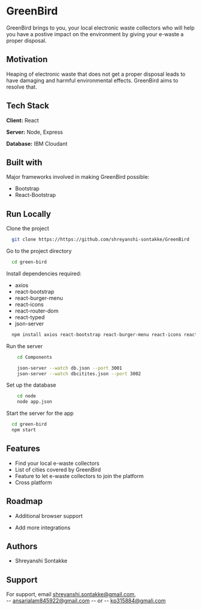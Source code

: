 # GreenBird

GreenBird brings to you, your local electronic waste collectors who will 
help you have a postive impact on the environment by giving your e-waste a proper disposal.

## Motivation

Heaping of electronic waste that does not get a proper disposal leads to have damaging and harmful environmental effects. GreenBird 
aims to resolve that.



## Tech Stack

**Client:** React

**Server:** Node, Express

**Database:** IBM Cloudant

## Built with

Major frameworks involved in making GreenBird possible:

* Bootstrap
* React-Bootstrap
  
## Run Locally

Clone the project

```bash
  git clone https://https://github.com/shreyanshi-sontakke/GreenBird
```

Go to the project directory

```bash
  cd green-bird
```

Install dependencies required:

* axios
* react-bootstrap
* react-burger-menu
* react-icons
* react-router-dom
* react-typed
* json-server 

```bash
  npm install axios react-bootstrap react-burger-menu react-icons react-router-dom rect-typed
```

Run the server 

```bash 
    cd Components

    json-server --watch db.json --port 3001
    json-server --watch dbcitites.json --port 3002
```

Set up the database

```bash
    cd node
    node app.json
```

Start the server for the app

```bash
  cd green-bird
  npm start
```


    
## Features

- Find your local e-waste collectors
- List of cities covered by GreenBird
- Feature to let e-waste collectors to join the platform
- Cross platform


  
## Roadmap

- Additional browser support

- Add more integrations

  
## Authors

- Shreyanshi Sontakke

  
## Support

For support, email shreyanshi.sontakke@gmail.com,                    
                    -- ansarialam845922@gmail.com -- 
                    or -- kp315884@gmali.com

  
